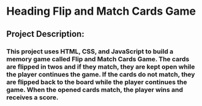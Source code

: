 # Heading Flip and Match Cards Game
## Project Description:
### This project uses HTML, CSS, and JavaScript to build a memory game called Flip and Match Cards Game. The cards are flipped in twos and if they match, they are kept open while the player continues the game. If the cards do not match, they are flipped back to the board while the player continues the game. When the opened cards match, the player wins and receives a score. 
